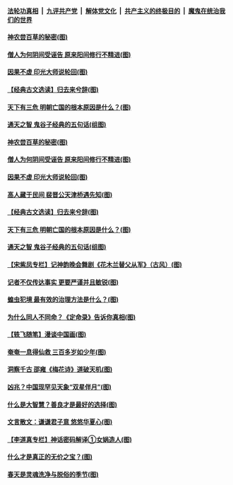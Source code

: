 

####  [法轮功真相](../../../../basic/blob/master/README.md?t=05012001) &nbsp;|&nbsp; [九评共产党](../../../../9ping.md/blob/master/README.md?t=05012001) &nbsp;|&nbsp; [解体党文化](../../../../jtdwh.md/blob/master/README.md?t=05012001)  &nbsp;|&nbsp; [共产主义的终极目的](../../../../gczydzjmd.md/blob/master/README.md?t=05012001) &nbsp;|&nbsp; [魔鬼在统治我们的世界](../../../../mgztzwmdsj.md/blob/master/README.md?t=05012001) 

#### [神农尝百草的秘密(图)](../pages/p7/931679.md?t=05012001) 

#### [僧人为何阴间受诬告 原来阳间修行不精进(图)](../pages/p7/931623.md?t=05012001) 

#### [因果不虚 印光大师说轮回(图)](../pages/p7/931661.md?t=05012001) 

#### [【经典古文选读】归去来兮辞(图)](../pages/p7/931634.md?t=05012001) 

#### [天下有三危 明朝亡国的根本原因是什么？(图)](../pages/p7/931538.md?t=05012001) 

#### [通天之智 鬼谷子经典的五句话(组图)](../pages/p7/931429.md?t=05012001) 

#### [神农尝百草的秘密(图)](../pages/p7/931679.md?t=05012001) 

#### [僧人为何阴间受诬告 原来阳间修行不精进(图)](../pages/p7/931623.md?t=05012001) 

#### [因果不虚 印光大师说轮回(图)](../pages/p7/931661.md?t=05012001) 

#### [高人藏于民间 裴晋公天津桥遇先知(图)](../pages/p7/931547.md?t=05012001) 

#### [【经典古文选读】归去来兮辞(图)](../pages/p7/931634.md?t=05012001) 

#### [天下有三危 明朝亡国的根本原因是什么？(图)](../pages/p7/931538.md?t=05012001) 

#### [通天之智 鬼谷子经典的五句话(组图)](../pages/p7/931429.md?t=05012001) 

#### [【宋紫凤专栏】记神韵晚会舞剧《花木兰替父从军》（古风）(图)](../pages/p7/931299.md?t=05012001) 

#### [记者不仅传达事实 更要严谨并且敏锐(图)](../pages/p7/931163.md?t=05012001) 

#### [蝗虫犯境 最有效的治理方法是什么？(图)](../pages/p7/931397.md?t=05012001) 

#### [为什么同人不同命？《定命录》告诉你真相(图)](../pages/p7/931426.md?t=05012001) 

#### [【轶飞随笔】漫谈中国画(图)](../pages/p7/931297.md?t=05012001) 

#### [奄奄一息得仙救 三百多岁如少年(图)](../pages/p7/931314.md?t=05012001) 

#### [洞察千古 邵雍《梅花诗》道破天机(图)](../pages/p7/931411.md?t=05012001) 

#### [凶兆？中国现罕见天象“双星伴月”(图)](../pages/p7/931270.md?t=05012001) 

#### [什么是大智慧？善良才是最好的选择(图)](../pages/p7/930754.md?t=05012001) 

#### [文言散文：谦谦君子意 悠悠华夏心(图)](../pages/p7/930575.md?t=05012001) 

#### [【李道真专栏】神话密码解译①女娲造人(图)](../pages/p7/931284.md?t=05012001) 

#### [什么才是真正的无价之宝？(图)](../pages/p7/930788.md?t=05012001) 

#### [春天是灵魂洗净与脱俗的季节(图)](../pages/p7/930581.md?t=05012001) 

